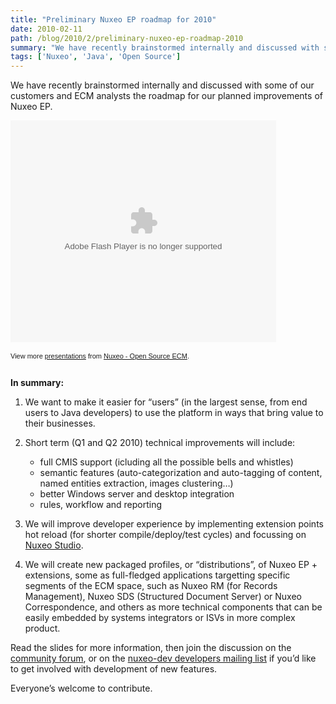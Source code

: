```yaml
---
title: "Preliminary Nuxeo EP roadmap for 2010"
date: 2010-02-11
path: /blog/2010/2/preliminary-nuxeo-ep-roadmap-2010
summary: "We have recently brainstormed internally and discussed with some of our customers and ECM analysts the roadmap for our planned improvements of Nuxeo EP."
tags: ['Nuxeo', 'Java', 'Open Source']
---
```


<p>We have recently brainstormed internally and discussed with some of our customers and ECM analysts the roadmap for our planned improvements of Nuxeo EP.</p> 
 <p id="__ss_3134176" style="width:425px;text-align:left"><object height="355" style="margin:0px" width="425"><param name="movie" value="http://static.slidesharecdn.com/swf/ssplayer2.swf?doc=nuxeopreliminaryroadmap2010-100211090210-phpapp02&amp;stripped_title=nuxeo-preliminary-roadmap-2010"><param name="allowFullScreen" value="true"><param name="allowScriptAccess" value="always"><embed allowfullscreen="true" allowscriptaccess="always" height="355" src="http://static.slidesharecdn.com/swf/ssplayer2.swf?doc=nuxeopreliminaryroadmap2010-100211090210-phpapp02&amp;stripped_title=nuxeo-preliminary-roadmap-2010" type="application/x-shockwave-flash" width="425"></embed></object></p><p style="font-size:11px;font-family:tahoma,arial;height:26px;padding-top:2px;">View more <a href="https://www.slideshare.net/" style="text-decoration:underline;">presentations</a> from <a href="https://www.slideshare.net/nuxeo" style="text-decoration:underline;">Nuxeo - Open Source ECM</a>.</p>
 
   
<p><strong>In summary:</strong></p> 

<ol>
<li><p>We want to make it easier for &#8220;users&#8221; (in the largest sense, from end users to Java developers) to use the platform in ways that bring value to their businesses.</p></li>
<li><p>Short term (Q1 and Q2 2010) technical improvements will include:</p>

<ul><li>full CMIS support (icluding all the possible bells and whistles)</li>
<li>semantic features (auto-categorization and auto-tagging of content, named entities extraction, images clustering&#8230;)</li>
<li>better Windows server and desktop integration</li>
<li>rules, workflow and reporting</li>
</ul></li>

<li><p>We will improve developer experience by implementing extension points hot reload (for shorter compile/deploy/test cycles) and focussing on <a href="http://www.nuxeo.com/en/subscription/connect/studio">Nuxeo Studio</a>.</p></li>

<li><p>We will create new packaged profiles,&#160;or &#8220;distributions&#8221;,&#160;of Nuxeo EP + extensions, some as full-fledged applications targetting specific segments of the ECM space, such as Nuxeo RM (for Records Management), Nuxeo SDS (Structured Document Server) or Nuxeo Correspondence, and others as more technical components that can be easily embedded by systems integrators or ISVs in more complex product.</p></li>
</ol>

<p>Read the slides for more information, then join the discussion on the <a href="http://www.nuxeo.org/discussions/">community forum</a>, or on the <a href="http://lists.nuxeo.com/mailman/listinfo/nuxeo-dev">nuxeo-dev developers mailing list</a> if you&#8217;d like to get involved with development of new features.</p> 

<p>Everyone&#8217;s welcome to contribute.</p> 

